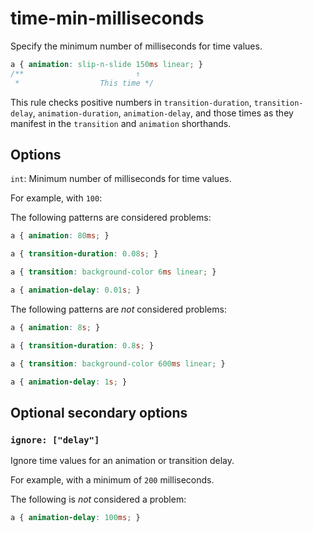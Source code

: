 # time-min-milliseconds

Specify the minimum number of milliseconds for time values.

<!-- prettier-ignore -->
```css
a { animation: slip-n-slide 150ms linear; }
/**                         ↑
 *                  This time */
```

This rule checks positive numbers in `transition-duration`, `transition-delay`, `animation-duration`, `animation-delay`, and those times as they manifest in the `transition` and `animation` shorthands.

## Options

`int`: Minimum number of milliseconds for time values.

For example, with `100`:

The following patterns are considered problems:

<!-- prettier-ignore -->
```css
a { animation: 80ms; }
```

<!-- prettier-ignore -->
```css
a { transition-duration: 0.08s; }
```

<!-- prettier-ignore -->
```css
a { transition: background-color 6ms linear; }
```

<!-- prettier-ignore -->
```css
a { animation-delay: 0.01s; }
```

The following patterns are _not_ considered problems:

<!-- prettier-ignore -->
```css
a { animation: 8s; }
```

<!-- prettier-ignore -->
```css
a { transition-duration: 0.8s; }
```

<!-- prettier-ignore -->
```css
a { transition: background-color 600ms linear; }
```

<!-- prettier-ignore -->
```css
a { animation-delay: 1s; }
```

## Optional secondary options

### `ignore: ["delay"]`

Ignore time values for an animation or transition delay.

For example, with a minimum of `200` milliseconds.

The following is _not_ considered a problem:

<!-- prettier-ignore -->
```css
a { animation-delay: 100ms; }
```
